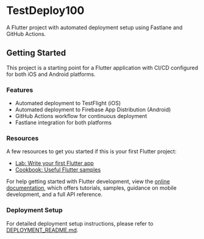# TestDeploy100

A Flutter project with automated deployment setup using Fastlane and GitHub Actions.

## Getting Started

This project is a starting point for a Flutter application with CI/CD configured for both iOS and Android platforms.

### Features
- Automated deployment to TestFlight (iOS)
- Automated deployment to Firebase App Distribution (Android)
- GitHub Actions workflow for continuous deployment
- Fastlane integration for both platforms

### Resources

A few resources to get you started if this is your first Flutter project:

- [Lab: Write your first Flutter app](https://docs.flutter.dev/get-started/codelab)
- [Cookbook: Useful Flutter samples](https://docs.flutter.dev/cookbook)

For help getting started with Flutter development, view the
[online documentation](https://docs.flutter.dev/), which offers tutorials,
samples, guidance on mobile development, and a full API reference.

### Deployment Setup

For detailed deployment setup instructions, please refer to [DEPLOYMENT_README.md](DEPLOYMENT_README.md).
